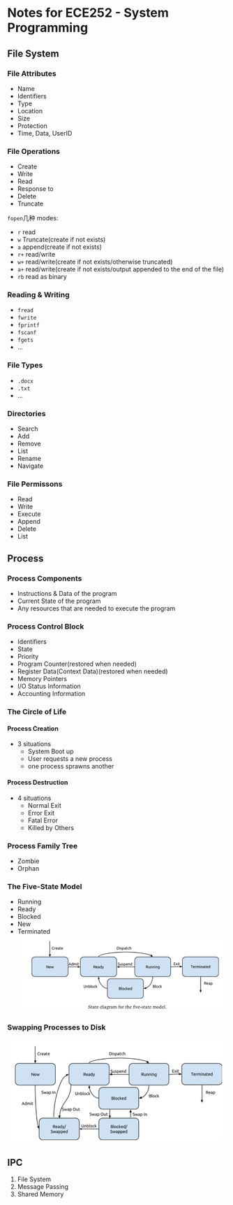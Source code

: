 # Notes for ECE252 - System Programming

## File System

### File Attributes

- Name
- Identifiers
- Type
- Location
- Size
- Protection
- Time, Data, UserID

### File Operations

- Create
- Write
- Read
- Response to
- Delete
- Truncate

`fopen`几种 modes:

- `r` read
- `w` Truncate(create if not exists)
- `a` append(create if not exists)
- `r+` read/write
- `w+` read/write(create if not exists/otherwise truncated)
- `a+` read/write(create if not exists/output appended to the end of the file)
- `rb` read as binary

### Reading & Writing

- `fread`
- `fwrite`
- `fprintf`
- `fscanf`
- `fgets`
- ...

### File Types

- `.docx`
- `.txt`
- ...

### Directories

- Search
- Add
- Remove
- List
- Rename
- Navigate

### File Permissons

- Read
- Write
- Execute
- Append
- Delete
- List

## Process

### Process Components

- Instructions & Data of the program
- Current State of the program
- Any resources that are needed to execute the program

### Process Control Block

- Identifiers
- State
- Priority
- Program Counter(restored when needed)
- Register Data(Context Data)(restored when needed)
- Memory Pointers
- I/O Status Information
- Accounting Information

### The Circle of Life

#### Process Creation

- 3 situations
  - System Boot up
  - User requests a new process
  - one process sprawns another

#### Process Destruction

- 4 situations
  - Normal Exit
  - Error Exit
  - Fatal Error
  - Killed by Others

### Process Family Tree

- Zombie
- Orphan

### The Five-State Model

- Running
- Ready
- Blocked
- New
- Terminated
  ![Five-State-model](image.png)

### Swapping Processes to Disk

![Advanced Five-State model](image-1.png)

## IPC

1. File System
2. Message Passing
3. Shared Memory

